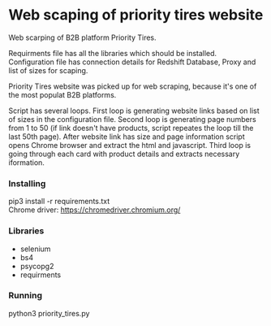 # Web scaping of priority tires website
Web scarping of B2B platform Priority Tires.

Requirments file has all the libraries which should be installed. Configuration file has connection details for Redshift Database, Proxy and list of sizes for scaping.

Priority Tires website was picked up for web scraping, because it's one of the most populat B2B platforms.

Script has several loops. First loop is generating website links based on list of sizes in the configuration file. Second loop is generating page numbers from 1 to 50 (if link doesn't have products, script repeates the loop till the last 50th page). After website link has size and page information script opens Chrome browser and extract the html and javascript. Third loop is going through each card with product details and extracts necessary iformation.

### Installing
pip3 install -r requirements.txt <br>
Chrome driver: https://chromedriver.chromium.org/

### Libraries
* selenium
* bs4
* psycopg2
* requirments

### Running
python3 priority_tires.py
